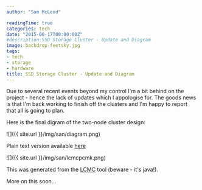```yaml
---
author: "Sam McLeod"

readingTime: true
categories: tech
date: "2015-06-17T00:00:00Z"
#description:SSD Storage Cluster - Update and Diagram
image: backdrop-feetsky.jpg
tags:
- tech
- storage
- hardware
title: SSD Storage Cluster - Update and Diagram
---
```



Due to several recent events beyond my control I'm a bit behind on the project - hence the lack of updates which I appologise for.
The goods news is that I'm back working to finish off the clusters and I'm happy to report that all is going to plan.

Here is the final digram of the two-node cluster design:

![]({{ site.url }}/img/san/diagram.png)

Plain text version available [here](https://gist.github.com/sammcj/0503007ceb5038a0de3c)
<!--more-->
![]({{ site.url }}/img/san/lcmcpcmk.png)

This was generated from the [LCMC](http://github.com/rasto/lcmc) tool (beware - it's java!).

More on this soon...
